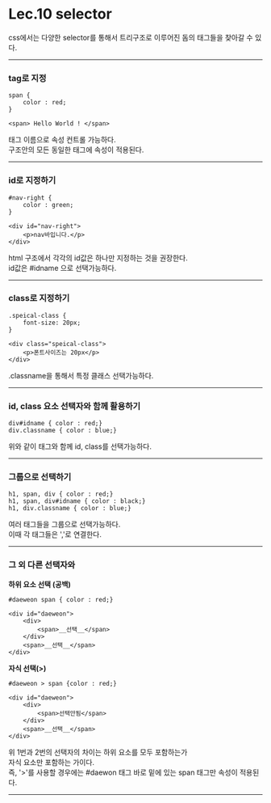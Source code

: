Lec.10 selector
===============

css에서는 다양한 selector를 통해서 트리구조로 이루어진 돔의 태그들을 찾아갈 수 있다. 
- - - 

### tag로 지정
    span {
        color : red;
    }

    <span> Hello World ! </span>

태그 이름으로 속성 컨트롤 가능하다.  
구조안의 모든 동일한 태그에 속성이 적용된다.  

- - -

### id로 지정하기

    #nav-right {
        color : green;
    }

    <div id="nav-right">
        <p>nav바입니다.</p>
    </div>

html 구조에서 각각의 id값은 하나만 지정하는 것을 권장한다.  
id값은 #idname 으로 선택가능하다.

- - - 

### class로 지정하기

    .speical-class {
        font-size: 20px;
    }

    <div class="speical-class">
        <p>폰트사이즈는 20px</p>
    </div>

.classname을 통해서 특정 클래스 선택가능하다.

- - -

### id, class 요소 선택자와 함께 활용하기

    div#idname { color : red;}
    div.classname { color : blue;}

위와 같이 태그와 함께 id, class를 선택가능하다.  

- - -

### 그룹으로 선택하기

    h1, span, div { color : red;}
    h1, span, div#idname { color : black;}
    h1, div.classname { color : blue;}

여러 태그들을 그룹으로 선택가능하다.  
이때 각 태그들은 ','로 연결한다.  

- - -

### 그 외 다른 선택자와
__하위 요소 선택 (공백)__
    
    #daeweon span { color : red;}

    <div id="daeweon">
        <div>
            <span>__선택__</span>
        </div>
        <span>__선택__</span>
    </div>

__자식 선택(>)__

    #daeweon > span {color : red;}

    <div id="daeweon">
        <div>
            <span>선택안됨</span>
        </div>
        <span>__선택__</span>
    </div>

위 1번과 2번의 선택자의 차이는 하위 요소를 모두 포함하는가  
자식 요소만 포함하는 가이다.  
즉, '>'를 사용할 경우에는 #daewon 태그 바로 밑에 있는 span 태그만 속성이 적용된다. 

- - - 
